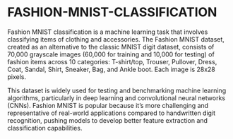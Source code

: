 # FASHION-MNIST-CLASSIFICATION
Fashion MNIST classification is a machine learning task that involves classifying items of clothing and accessories. The Fashion MNIST dataset, created as an alternative to the classic MNIST digit dataset, consists of 70,000 grayscale images (60,000 for training and 10,000 for testing) of fashion items across 10 categories: T-shirt/top, Trouser, Pullover, Dress, Coat, Sandal, Shirt, Sneaker, Bag, and Ankle boot. Each image is 28x28 pixels.

This dataset is widely used for testing and benchmarking machine learning algorithms, particularly in deep learning and convolutional neural networks (CNNs). Fashion MNIST is popular because it’s more challenging and representative of real-world applications compared to handwritten digit recognition, pushing models to develop better feature extraction and classification capabilities.
